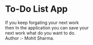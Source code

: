 # To-Do List App
If you keep forgating your next work <br>
then In the application you can save your <br>
next work what do you want to do.<br>
Author :- Mohit Sharma.
